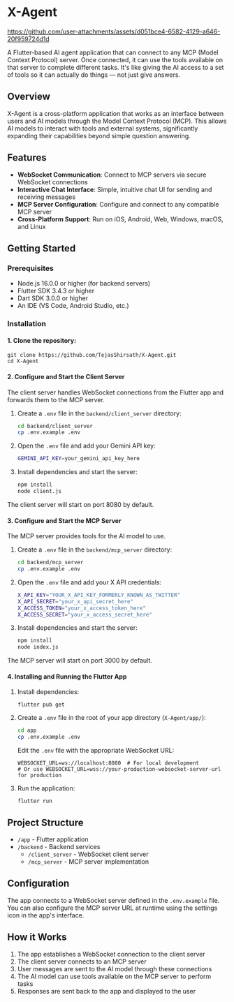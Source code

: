 # X-Agent

https://github.com/user-attachments/assets/d051bce4-6582-4129-a646-20f959724d1d

A Flutter-based AI agent application that can connect to any MCP (Model Context Protocol) server. Once connected, it can use the tools available on that server to complete different tasks. It's like giving the AI access to a set of tools so it can actually do things — not just give answers.

## Overview

X-Agent is a cross-platform application that works as an interface between users and AI models through the Model Context Protocol (MCP). This allows AI models to interact with tools and external systems, significantly expanding their capabilities beyond simple question answering.

## Features

- **WebSocket Communication**: Connect to MCP servers via secure WebSocket connections
- **Interactive Chat Interface**: Simple, intuitive chat UI for sending and receiving messages
- **MCP Server Configuration**: Configure and connect to any compatible MCP server
- **Cross-Platform Support**: Run on iOS, Android, Web, Windows, macOS, and Linux

## Getting Started

### Prerequisites

- Node.js 16.0.0 or higher (for backend servers)
- Flutter SDK 3.4.3 or higher
- Dart SDK 3.0.0 or higher
- An IDE (VS Code, Android Studio, etc.)

### Installation
#### 1. Clone the repository:
   ```
   git clone https://github.com/TejasShirsath/X-Agent.git
   cd X-Agent
   ```


#### 2. Configure and Start the Client Server

The client server handles WebSocket connections from the Flutter app and forwards them to the MCP server.

1. Create a `.env` file in the `backend/client_server` directory:
   ```bash
   cd backend/client_server
   cp .env.example .env
   ```

2. Open the `.env` file and add your Gemini API key:
   ```bash
   GEMINI_API_KEY=your_gemini_api_key_here
   ```

3. Install dependencies and start the server:
   ```bash
   npm install
   node client.js
   ```

The client server will start on port 8080 by default.

#### 3. Configure and Start the MCP Server

The MCP server provides tools for the AI model to use.

1. Create a `.env` file in the `backend/mcp_server` directory:
   ```bash
   cd backend/mcp_server
   cp .env.example .env
   ```

2. Open the `.env` file and add your X API credentials:
   ```bash
   X_API_KEY="YOUR_X_API_KEY_FORMERLY_KNOWN_AS_TWITTER"
   X_API_SECRET="your_x_api_secret_here"
   X_ACCESS_TOKEN="your_x_access_token_here"
   X_ACCESS_SECRET="your_x_access_secret_here"
   ```

3. Install dependencies and start the server:
   ```bash
   npm install
   node index.js
   ```

The MCP server will start on port 3000 by default.

#### 4. Installing and Running the Flutter App



1. Install dependencies:
   ```
   flutter pub get
   ```

2. Create a `.env` file in the root of your app directory (`X-Agent/app/`):
   ```bash
   cd app
   cp .env.example .env
   ```
   
   Edit the `.env` file with the appropriate WebSocket URL:
   ```
   WEBSOCKET_URL=ws://localhost:8080  # For local development
   # Or use WEBSOCKET_URL=wss://your-production-websocket-server-url for production
   ```

3. Run the application:
   ```
   flutter run
   ```

## Project Structure

- `/app` - Flutter application
- `/backend` - Backend services
  - `/client_server` - WebSocket client server
  - `/mcp_server` - MCP server implementation

## Configuration

The app connects to a WebSocket server defined in the `.env.example` file. You can also configure the MCP server URL at runtime using the settings icon in the app's interface.

## How it Works

1. The app establishes a WebSocket connection to the client server
2. The client server connects to an MCP server
3. User messages are sent to the AI model through these connections
4. The AI model can use tools available on the MCP server to perform tasks
5. Responses are sent back to the app and displayed to the user
